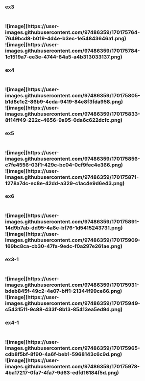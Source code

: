 <h3>ex3<h3><br>
![image](https://user-images.githubusercontent.com/97486359/170175764-7649bcd8-b019-4d4e-b3ec-1e54843646a1.png) <br>
![image](https://user-images.githubusercontent.com/97486359/170175784-1c1519a7-ee3e-4744-84a5-a4b313033137.png) <br>
<h3>ex4<h3><br>
![image](https://user-images.githubusercontent.com/97486359/170175805-b1d8c1c2-86b9-4cda-9419-84e8f3fda958.png) <br>
![image](https://user-images.githubusercontent.com/97486359/170175833-8f14ff49-222c-4656-9a95-0da6c622dcfc.png) <br>
<h3>ex5<h3><br>
![image](https://user-images.githubusercontent.com/97486359/170175856-c7fe4556-03f1-429c-bc04-0cf9fec4e366.png) <br>
![image](https://user-images.githubusercontent.com/97486359/170175871-1278a7dc-ec8e-42dd-a329-c1ac4e9d6e43.png) <br>
<h3>ex6<h3><br>
![image](https://user-images.githubusercontent.com/97486359/170175891-14d9b7ab-dd95-4a8e-bf76-1d5415243731.png) <br>
![image](https://user-images.githubusercontent.com/97486359/170175909-169bc8ca-cb30-47fa-9edc-f0a297e261ae.png) <br>
<h3>ex3-1<h3><br>
![image](https://user-images.githubusercontent.com/97486359/170175931-bdeb845f-49c2-4e07-bff1-21344f99ce66.png) <br>
![image](https://user-images.githubusercontent.com/97486359/170175949-c5431511-9c88-433f-8b13-85413ea5ed9d.png) <br>
<h3>ex4-1<h3><br>
![image](https://user-images.githubusercontent.com/97486359/170175965-cdb8f5bf-8f90-4a6f-beb1-5968143c6c9d.png) <br>
![image](https://user-images.githubusercontent.com/97486359/170175978-4ba17217-0fa7-4fa7-9d63-edfd16184f5d.png) <br>
